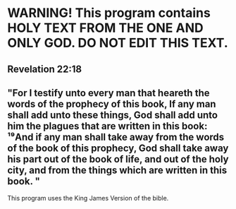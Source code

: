 
# WARNING! This program contains HOLY TEXT FROM THE ONE AND ONLY GOD. DO NOT EDIT THIS TEXT. 

##			    Revelation 22:18	
##	"For I testify unto every man that heareth the words of the prophecy of this book, If any man shall add unto these things, God shall add unto him the plagues that are written in this book: ¹⁹And if any man shall take away from the words of the book of this prophecy, God shall take away his part out of the book of life, and out of the holy city, and from the things which are written in this book. "
	
This program uses the King James Version of the bible.

